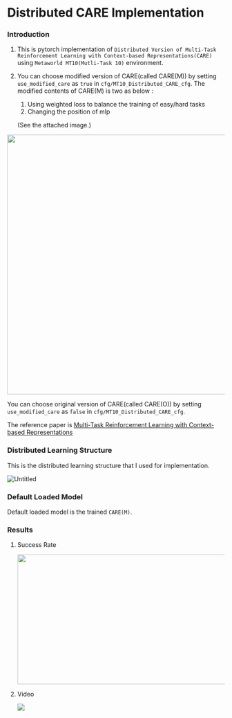 # Distributed CARE Implementation

### Introduction
1. This is pytorch implementation of `Distributed Version of Multi-Task Reinforcement Learning with Context-based Representations(CARE)` using `Metaworld MT10(Mutli-Task 10)` environment.
2. You can choose modified version of CARE(called CARE(M)) by setting `use_modified_care` as `true` in `cfg/MT10_Distributed_CARE_cfg`. The modified contents of CARE(M) is two as below :
   1. Using weighted loss to balance the training of easy/hard tasks
   2. Changing the position of mlp 

   (See the attached image.)
<img src = "https://user-images.githubusercontent.com/73100569/130648481-cbaf5244-febf-4a4e-9d2d-466034cab7ed.png" width="800" height="600">
   
   You can choose original version of CARE(called CARE(O)) by setting `use_modified_care` as `false` in `cfg/MT10_Distributed_CARE_cfg`.

The reference paper is [Multi-Task Reinforcement Learning with Context-based Representations](https://arxiv.org/abs/2102.06177)

### Distributed Learning Structure

This is the distributed learning structure that I used for implementation.

![Untitled](https://user-images.githubusercontent.com/73100569/133660934-bfde41ac-c773-46fb-a04c-c44eb2c1f4eb.png)


### Default Loaded Model

Default loaded model is the trained `CARE(M)`.

### Results

1. Success Rate

   <img src = "https://user-images.githubusercontent.com/73100569/130654451-6458293b-4be2-4f55-ae59-ae240a8566b7.png" width="500" height="300">
2. Video

   <img src = "https://user-images.githubusercontent.com/73100569/130655417-e2795643-66a6-4eea-b37d-4f9ced7266ce.gif">
